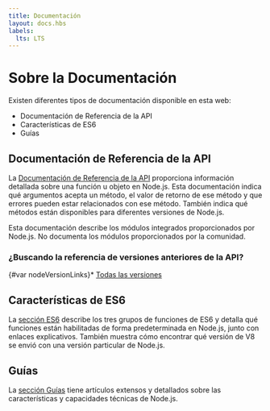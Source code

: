 ```yaml
---
title: Documentación
layout: docs.hbs
labels:
  lts: LTS
---
```


# Sobre la Documentación

Existen diferentes tipos de documentación disponible en esta web:

* Documentación de Referencia de la API
* Características de ES6
* Guías

## Documentación de Referencia de la API

La [Documentación de Referencia de la API](https://nodejs.org/api/) proporciona información detallada sobre una función u objeto en Node.js. Esta documentación indica qué argumentos acepta un método, el valor de retorno de ese método y que errores pueden estar relacionados con ese método. También indica qué métodos están disponibles para diferentes versiones de Node.js.

Esta documentación describe los módulos integrados proporcionados por Node.js. No documenta los módulos proporcionados por la comunidad.

<div class="highlight-box">

### ¿Buscando la referencia de versiones anteriores de la API?

{#var nodeVersionLinks}* [Todas las versiones](https://nodejs.org/docs/)

</div>

## Características de ES6

La [sección ES6](/en/docs/es6/) describe los tres grupos de funciones de ES6 y detalla qué funciones están habilitadas de forma predeterminada en Node.js, junto con enlaces explicativos. También muestra cómo encontrar qué versión de V8 se envió con una versión particular de Node.js.

## Guías

La [sección Guías](/en/docs/guides/) tiene artículos extensos y detallados sobre las características y capacidades técnicas de Node.js.

